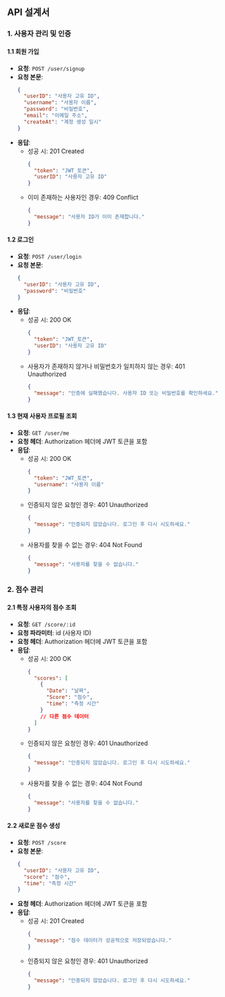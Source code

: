 ## API 설계서

### 1. 사용자 관리 및 인증

#### 1.1 회원 가입

- **요청**: `POST /user/signup`
- **요청 본문**:
  ```json
  {
    "userID": "사용자 고유 ID",
    "username": "사용자 이름",
    "password": "비밀번호",
    "email": "이메일 주소",
    "createAt": "계정 생성 일시"
  }
  ```
- **응답**:
  - 성공 시: 201 Created
    ```json
    {
      "token": "JWT_토큰",
      "userID": "사용자 고유 ID"
    }
    ```
  - 이미 존재하는 사용자인 경우: 409 Conflict
    ```json
    {
      "message": "사용자 ID가 이미 존재합니다."
    }
    ```

#### 1.2 로그인

- **요청**: `POST /user/login`
- **요청 본문**:
  ```json
  {
    "userID": "사용자 고유 ID",
    "password": "비밀번호"
  }
  ```
- **응답**:
  - 성공 시: 200 OK
    ```json
    {
      "token": "JWT_토큰",
      "userID": "사용자 고유 ID"
    }
    ```
  - 사용자가 존재하지 않거나 비밀번호가 일치하지 않는 경우: 401 Unauthorized
    ```json
    {
      "message": "인증에 실패했습니다. 사용자 ID 또는 비밀번호를 확인하세요."
    }
    ```

#### 1.3 현재 사용자 프로필 조회

- **요청**: `GET /user/me`
- **요청 헤더**: Authorization 헤더에 JWT 토큰을 포함
- **응답**:
  - 성공 시: 200 OK
    ```json
    {
      "token": "JWT_토큰",
      "username": "사용자 이름"
    }
    ```
  - 인증되지 않은 요청인 경우: 401 Unauthorized
    ```json
    {
      "message": "인증되지 않았습니다. 로그인 후 다시 시도하세요."
    }
    ```
  - 사용자를 찾을 수 없는 경우: 404 Not Found
    ```json
    {
      "message": "사용자를 찾을 수 없습니다."
    }
    ```

### 2. 점수 관리

#### 2.1 특정 사용자의 점수 조회

- **요청**: `GET /score/:id`
- **요청 파라미터**: id (사용자 ID)
- **요청 헤더**: Authorization 헤더에 JWT 토큰을 포함
- **응답**:
  - 성공 시: 200 OK
    ```json
    {
      "scores": [
        {
          "Date": "날짜",
          "Score": "점수",
          "time": "측정 시간"
        }
        // 다른 점수 데이터
      ]
    }
    ```
  - 인증되지 않은 요청인 경우: 401 Unauthorized
    ```json
    {
      "message": "인증되지 않았습니다. 로그인 후 다시 시도하세요."
    }
    ```
  - 사용자를 찾을 수 없는 경우: 404 Not Found
    ```json
    {
      "message": "사용자를 찾을 수 없습니다."
    }
    ```

#### 2.2 새로운 점수 생성

- **요청**: `POST /score`
- **요청 본문**:
  ```json
  {
    "userID": "사용자 고유 ID",
    "score": "점수",
    "time": "측정 시간"
  }
  ```
- **요청 헤더**: Authorization 헤더에 JWT 토큰을 포함
- **응답**:
  - 성공 시: 201 Created
    ```json
    {
      "message": "점수 데이터가 성공적으로 저장되었습니다."
    }
    ```
  - 인증되지 않은 요청인 경우: 401 Unauthorized
    ```json
    {
      "message": "인증되지 않았습니다. 로그인 후 다시 시도하세요."
    }
    ```
